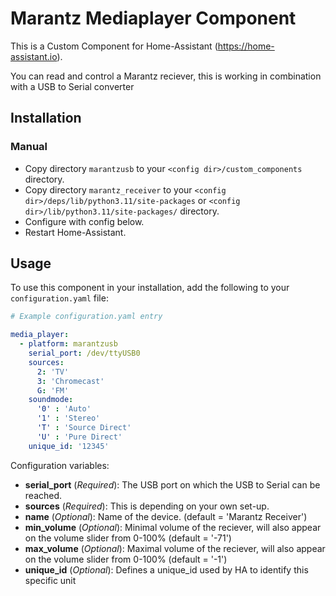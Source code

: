 # Marantz Mediaplayer Component
This is a Custom Component for Home-Assistant (https://home-assistant.io).

You can read and control a Marantz reciever, this is working in combination with a USB to Serial converter

## Installation

### Manual
- Copy directory `marantzusb` to your `<config dir>/custom_components` directory.
- Copy directory `marantz_receiver` to your `<config dir>/deps/lib/python3.11/site-packages` or `<config dir>/lib/python3.11/site-packages/` directory.
- Configure with config below.
- Restart Home-Assistant.

## Usage
To use this component in your installation, add the following to your `configuration.yaml` file:

```yaml
# Example configuration.yaml entry

media_player: 
  - platform: marantzusb
    serial_port: /dev/ttyUSB0
    sources:
      2: 'TV'
      3: 'Chromecast'
      G: 'FM'
    soundmode:
      '0' : 'Auto'
      '1' : 'Stereo'
      'T' : 'Source Direct'
      'U' : 'Pure Direct'
    unique_id: '12345'
```

Configuration variables:

- **serial_port** (*Required*): The USB port on which the USB to Serial can be reached.
- **sources** (*Required*): This is depending on your own set-up.
- **name** (*Optional*): Name of the device. (default = 'Marantz Receiver')
- **min_volume** (*Optional*): Minimal volume of the reciever, will also appear on the volume slider from 0-100% (default = '-71')
- **max_volume** (*Optional*): Maximal volume of the reciever, will also appear on the volume slider from 0-100%  (default = '-1')
- **unique_id** (*Optional*): Defines a unique_id used by HA to identify this specific unit
